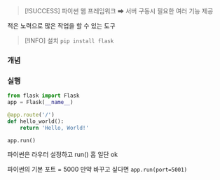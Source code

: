 
>[!SUCCESS]  파이썬 웹 프레임워크  ➡ 서버 구동시 필요한 여러 기능 제공 

적은 노력으로 많은 작업을 할 수 있는 도구 

> [!INFO] 설치 
> `pip install flask`
> 


### 개념 




### 실행

```python
from flask import Flask
app = Flask(__name__)

@app.route('/')
def hello_world():
    return 'Hello, World!'

app.run()
```
파이썬은 라우터 설정하고 run() 흠 일단 ok 

파이썬의 기본 포트 = 5000
만약 바꾸고 싶다면 `app.run(port=5001)`

